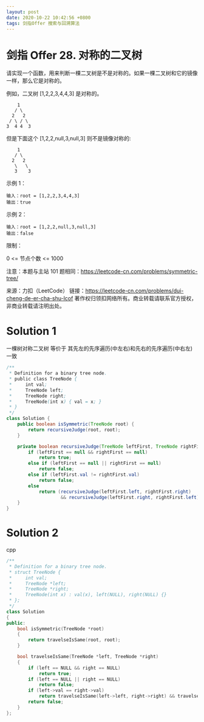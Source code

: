 ```yaml
---
layout: post
date: 2020-10-22 10:42:56 +0800
tags: 剑指Offer 搜索与回溯算法
---
```


# 剑指 Offer 28. 对称的二叉树

请实现一个函数，用来判断一棵二叉树是不是对称的。如果一棵二叉树和它的镜像一样，那么它是对称的。

例如，二叉树 [1,2,2,3,4,4,3] 是对称的。
```
    1
   / \
  2   2
 / \ / \
3  4 4  3
```
但是下面这个 [1,2,2,null,3,null,3] 则不是镜像对称的:
```
    1
   / \
  2   2
   \   \
   3    3
```
示例 1：
```
输入：root = [1,2,2,3,4,4,3]
输出：true
```
示例 2：
```
输入：root = [1,2,2,null,3,null,3]
输出：false
```
限制：

0 <= 节点个数 <= 1000

注意：本题与主站 101 题相同：https://leetcode-cn.com/problems/symmetric-tree/

来源：力扣（LeetCode）
链接：https://leetcode-cn.com/problems/dui-cheng-de-er-cha-shu-lcof
著作权归领扣网络所有。商业转载请联系官方授权，非商业转载请注明出处。

# Solution 1
一棵树对称二叉树 等价于 其先左的先序遍历(中左右)和先右的先序遍历(中右左)一致  
``` java
/**
 * Definition for a binary tree node.
 * public class TreeNode {
 *     int val;
 *     TreeNode left;
 *     TreeNode right;
 *     TreeNode(int x) { val = x; }
 * }
 */
class Solution {
    public boolean isSymmetric(TreeNode root) {
        return recursiveJudge(root, root);
    }

    private boolean recursiveJudge(TreeNode leftFirst, TreeNode rightFirst) {
        if (leftFirst == null && rightFirst == null)
            return true;
        else if (leftFirst == null || rightFirst == null)
            return false;
        else if (leftFirst.val != rightFirst.val)
            return false;
        else
            return (recursiveJudge(leftFirst.left, rightFirst.right)
                    && recursiveJudge(leftFirst.right, rightFirst.left));
    }
}
```

# Solution 2
cpp  
``` cpp
/**
 * Definition for a binary tree node.
 * struct TreeNode {
 *     int val;
 *     TreeNode *left;
 *     TreeNode *right;
 *     TreeNode(int x) : val(x), left(NULL), right(NULL) {}
 * };
 */
class Solution
{
public:
    bool isSymmetric(TreeNode *root)
    {
        return travelseIsSame(root, root);
    }

    bool travelseIsSame(TreeNode *left, TreeNode *right)
    {
        if (left == NULL && right == NULL)
            return true;
        if (left == NULL || right == NULL)
            return false;
        if (left->val == right->val)
            return travelseIsSame(left->left, right->right) && travelseIsSame(left->right, right->left);
        return false;
    }
};
```